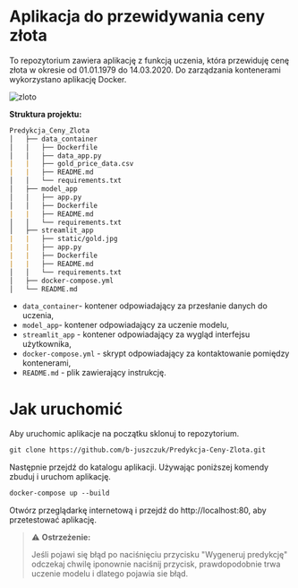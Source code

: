 # Aplikacja do przewidywania ceny złota
To repozytorium zawiera aplikację z funkcją uczenia, która przewiduję cenę złota w okresie od 01.01.1979 do 14.03.2020. 
Do zarządzania kontenerami wykorzystano aplikację Docker.

![zloto](https://github.com/b-juszczuk/Predykcja-Ceny-Zlota/assets/115696513/bccfc535-4be9-4abc-8a47-e50bc5fc4635)

**Struktura projektu:** 

```markdown
Predykcja_Ceny_Zlota
│   ├── data_container
│   │   ├── Dockerfile
│   │   ├── data_app.py
|   |   ├── gold_price_data.csv
|   |   ├── README.md
│   │   └── requirements.txt
│   ├── model_app
│   │   ├── app.py
│   │   ├── Dockerfile
|   |   ├── README.md
│   │   └── requirements.txt
│   ├── streamlit_app
|   |   ├── static/gold.jpg
|   |   ├── app.py
|   |   ├── Dockerfile
|   |   ├── README.md
│   │   └── requirements.txt
│   ├── docker-compose.yml
│   └── README.md
```

- `data_container`- kontener odpowiadający za przesłanie danych do uczenia, 
- `model_app`- kontener odpowiadający za uczenie modelu,
- `streamlit_app` - kontener odpowiadający za wygląd interfejsu użytkownika,
- `docker-compose.yml` - skrypt odpowiadający za kontaktowanie pomiędzy kontenerami,
- `README.md` - plik zawierający instrukcję.

# Jak uruchomić
Aby uruchomic aplikacje na początku sklonuj to repozytorium.

```markdown
git clone https://github.com/b-juszczuk/Predykcja-Ceny-Zlota.git
```
Następnie przejdź do katalogu aplikacji. Używając poniższej komendy zbuduj i uruchom aplikację.
```markdown
docker-compose up --build
```
Otwórz przeglądarkę internetową i przejdź do http://localhost:80, aby przetestować aplikację.

> :warning: **Ostrzeżenie:**
>
> Jeśli pojawi się błąd po naciśnięciu przycisku "Wygeneruj predykcję" odczekaj chwilę iponownie naciśnij przycisk, prawdopodobnie trwa uczenie modelu i dlatego pojawia sie błąd.

